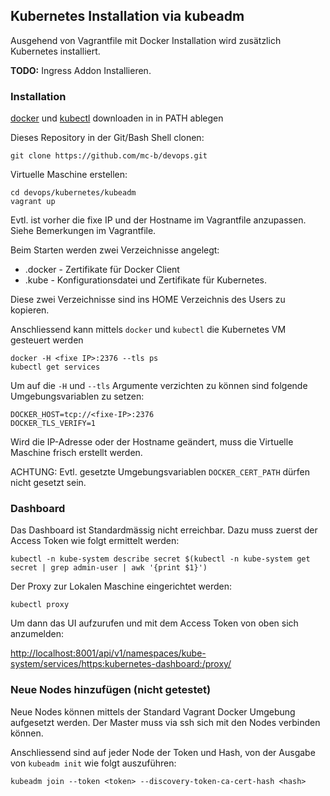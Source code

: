 Kubernetes Installation via kubeadm
-----------------------------------

Ausgehend von Vagrantfile mit Docker Installation wird zusätzlich Kubernetes installiert.

**TODO:** Ingress Addon Installieren.

### Installation

[docker](https://download.docker.com/win/static/stable/x86_64/) und [kubectl](https://kubernetes.io/docs/tasks/tools/install-kubectl/) downloaden in in PATH ablegen

Dieses Repository in der Git/Bash Shell clonen:

	git clone https://github.com/mc-b/devops.git

Virtuelle Maschine erstellen:

	cd devops/kubernetes/kubeadm
	vagrant up

Evtl. ist vorher die fixe IP und der Hostname im Vagrantfile anzupassen. Siehe Bemerkungen im Vagrantfile.

Beim Starten werden zwei Verzeichnisse angelegt:

- .docker - Zertifikate für Docker Client 
- .kube - Konfigurationsdatei und Zertifikate für Kubernetes.

Diese zwei Verzeichnisse sind ins HOME Verzeichnis des Users zu kopieren.

Anschliessend kann mittels `docker` und `kubectl` die Kubernetes VM gesteuert werden

	docker -H <fixe IP>:2376 --tls ps
	kubectl get services

Um auf die `-H` und `--tls` Argumente verzichten zu können sind folgende Umgebungsvariablen zu setzen:

	DOCKER_HOST=tcp://<fixe-IP>:2376
	DOCKER_TLS_VERIFY=1

Wird die IP-Adresse oder der Hostname geändert, muss die Virtuelle Maschine frisch erstellt werden.

ACHTUNG: Evtl. gesetzte Umgebungsvariablen `DOCKER_CERT_PATH` dürfen nicht gesetzt sein.

### Dashboard

Das Dashboard ist Standardmässig nicht erreichbar. Dazu muss zuerst der Access Token wie folgt ermittelt werden:

	kubectl -n kube-system describe secret $(kubectl -n kube-system get secret | grep admin-user | awk '{print $1}')
	
Der Proxy zur Lokalen Maschine eingerichtet werden:

	kubectl proxy
	
Um dann das UI aufzurufen und mit dem Access Token von oben sich anzumelden:

[http://localhost:8001/api/v1/namespaces/kube-system/services/https:kubernetes-dashboard:/proxy/](http://localhost:8001/api/v1/namespaces/kube-system/services/https:kubernetes-dashboard:/proxy/)

### Neue Nodes hinzufügen (nicht getestet)

Neue Nodes können mittels der Standard Vagrant Docker Umgebung aufgesetzt werden. Der Master muss
via ssh sich mit den Nodes verbinden können.

Anschliessend sind auf jeder Node der Token und Hash, von der Ausgabe von `kubeadm init` wie folgt auszuführen:

	kubeadm join --token <token> --discovery-token-ca-cert-hash <hash>